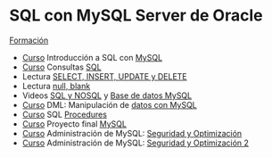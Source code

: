 # SQL con MySQL Server de Oracle

[Formación](https://app.aluracursos.com/formacion-oracle-mysql-one)

- [Curso](https://app.aluracursos.com/course/introduccion-sql-mysql-manipule-consulte-datos)
Introducción a SQL con [MySQL](../010_spring_boot/base_de_datos.md)
- [Curso](https://app.aluracursos.com/course/consultas-sql-mysql)
Consultas [SQL](./consultas_sql.md)
- Lectura
[SELECT, INSERT, UPDATE y DELETE](https://www.aluracursos.com/blog/select-insert-update-delete-sql)
- Lectura
[null, blank](https://www.aluracursos.com/blog/en-sql-null-es-null-vacio-es-vacio)
- Videos [SQL y NOSQL](https://www.youtube.com/watch?v=cLLKVd5CNLc&t=630s) y
[Base de datos MySQL](https://www.youtube.com/watch?v=8J0AoPZMVxA)
- [Curso](https://app.aluracursos.com/course/comandos-dml-manipulacion-datos-mysql)
DML: Manipulación de [datos con MySQL](./dml.md)
- [Curso](https://app.aluracursos.com/course/procedures-sql-codigo-mysql)
SQL [Procedures](./procedures.md)
- [Curso](https://app.aluracursos.com/course/sql-mysql-proyecto-final)
Proyecto final [MySQL](./proyecto_msql.md)
- [Curso](https://app.aluracursos.com/course/mysql-seguridad-optmizacion-base-datos-parte1)
Administración de MySQL: [Seguridad y Optimización](./dba_sec_opt1.md)
- [Curso](https://app.aluracursos.com/course/mysql-seguridad-optmizacion-base-datos-parte2)
Administración de MySQL: [Seguridad y Optimización 2](./dba_sec_opt2.md)
